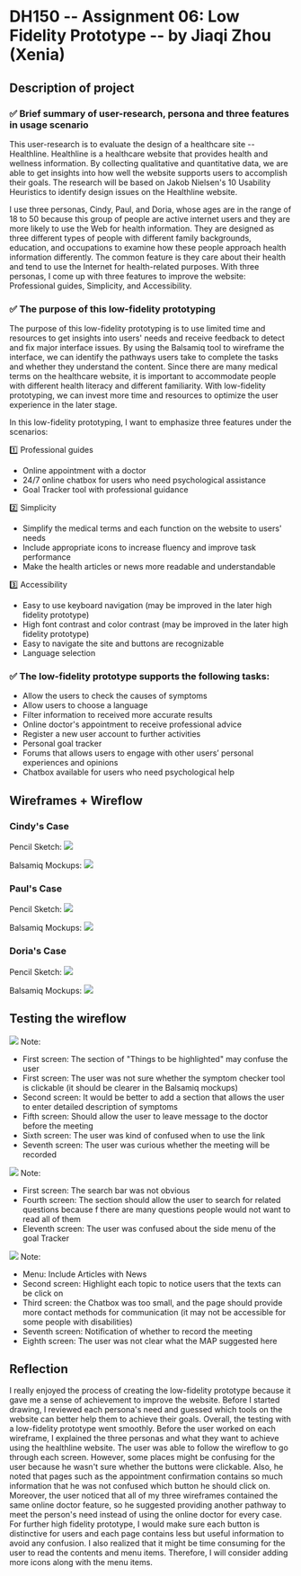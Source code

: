 # DH150 -- Assignment 06: Low Fidelity Prototype -- by Jiaqi Zhou (Xenia)
## Description of project 
### :white_check_mark: Brief summary of user-research, persona and three features in usage scenario
This user-research is to evaluate the design of a healthcare site -- Healthline. Healthline is a healthcare website that provides health and wellness information. By collecting qualitative and quantitative data, we are able to get insights into how well the website supports users to accomplish their goals. The research will be based on Jakob Nielsen's 10 Usability Heuristics to identify design issues on the Healthline website.

I use three personas, Cindy, Paul, and Doria, whose ages are in the range of 18 to 50 because this group of people are active internet users and they are more likely to use the Web for health information. They are designed as three different types of people with different family backgrounds, education, and occupations to examine how these people approach health information differently. The common feature is they care about their health and tend to use the Internet for health-related purposes. With three personas, I come up with three features to improve the website: Professional guides, Simplicity, and Accessibility. 
  


### :white_check_mark: The purpose of this low-fidelity prototyping
The purpose of this low-fidelity prototyping is to use limited time and resources to get insights into users' needs and receive feedback to detect and fix major interface issues. By using the Balsamiq tool to wireframe the interface, we can identify the pathways users take to complete the tasks and whether they understand the content. Since there are many medical terms on the healthcare website, it is important to accommodate people with different health literacy and different familiarity. With low-fidelity prototyping, we can invest more time and resources to optimize the user experience in the later stage.

In this low-fidelity prototyping, I want to emphasize three features under the scenarios:

:one: Professional guides
  - Online appointment with a doctor
  - 24/7 online chatbox for users who need psychological assistance
  - Goal Tracker tool with professional guidance
  
:two: Simplicity
  - Simplify the medical terms and each function on the website to users' needs
  - Include appropriate icons to increase fluency and improve task performance
  - Make the health articles or news more readable and understandable
  
:three: Accessibility
  - Easy to use keyboard navigation (may be improved in the later high fidelity prototype)
  - High font contrast and color contrast (may be improved in the later high fidelity prototype)
  - Easy to navigate the site and buttons are recognizable
  - Language selection


###  :white_check_mark: The low-fidelity prototype supports the following tasks:
- Allow the users to check the causes of symptoms
- Allow users to choose a language
- Filter information to received more accurate results
- Online doctor's appointment to receive professional advice
- Register a new user account to further activities 
- Personal goal tracker
- Forums that allows users to engage with other users’ personal experiences and opinions
- Chatbox available for users who need psychological help

## Wireframes + Wireflow
### Cindy's Case
Pencil Sketch:
![](https://github.com/xenia1270/DH150/blob/master/Assignment%206/Cindy-Handsketch.JPG)

Balsamiq Mockups:
![](https://github.com/xenia1270/DH150/blob/master/Assignment%206/Cindy%20Wireframe.png)

### Paul's Case
Pencil Sketch:
![](https://github.com/xenia1270/DH150/blob/master/Assignment%206/Paul-Handsketch.JPG)

Balsamiq Mockups:
![](https://github.com/xenia1270/DH150/blob/master/Assignment%206/Paul%20Wireframe.png)

### Doria's Case
Pencil Sketch:
![](https://github.com/xenia1270/DH150/blob/master/Assignment%206/Doria-Handsketch.JPG)

Balsamiq Mockups:
![](https://github.com/xenia1270/DH150/blob/master/Assignment%206/Doria%20Wireframe.png)


## Testing the wireflow
![](https://github.com/xenia1270/DH150/blob/master/Assignment%206/IMG_0308.JPG)
Note:
- First screen: The section of "Things to be highlighted" may confuse the user
- First screen: The user was not sure whether the symptom checker tool is clickable (it should be clearer in the Balsamiq mockups)
- Second screen: It would be better to add a section that allows the user to enter detailed description of symptoms
- Fifth screen: Should allow the user to leave message to the doctor before the meeting
- Sixth screen: The user was kind of confused when to use the link
- Seventh screen: The user was curious whether the meeting will be recorded

![](https://github.com/xenia1270/DH150/blob/master/Assignment%206/IMG_0309.JPG)
Note:
- First screen: The search bar was not obvious
- Fourth screen: The section should allow the user to search for related questions because f there are many questions people would not want to read all of them 
- Eleventh screen: The user was confused about the side menu of the goal Tracker
 
![](https://github.com/xenia1270/DH150/blob/master/Assignment%206/IMG_0310.JPG)
Note:
- Menu: Include Articles with News
- Second screen: Highlight each topic to notice users that the texts can be click on
- Third screen: the Chatbox was too small, and the page should provide more contact methods for communication (it may not be accessible for some people with disabilities)
- Seventh screen: Notification of whether to record the meeting
- Eighth screen: The user was not clear what the MAP suggested here 

## Reflection 
I really enjoyed the process of creating the low-fidelity prototype because it gave me a sense of achievement to improve the website. Before I started drawing, I reviewed each persona's need and guessed which tools on the website can better help them to achieve their goals. Overall, the testing with a low-fidelity prototype went smoothly. Before the user worked on each wireframe, I explained the three personas and what they want to achieve using the healthline website. The user was able to follow the wireflow to go through each screen. However, some places might be confusing for the user because he wasn't sure whether the buttons were clickable. Also, he noted that pages such as the appointment confirmation contains so much information that he was not confused which button he should click on. Moreover, the user noticed that all of my three wireframes contained the same online doctor feature, so he suggested providing another pathway to meet the person's need instead of using the online doctor for every case. For further high fidelity prototype, I would make sure each button is distinctive for users and each page contains less but useful information to avoid any confusion. I also realized that it might be time consuming for the user to read the contents and menu items. Therefore, I will consider adding more icons along with the menu items.
